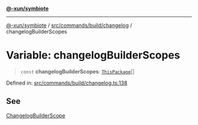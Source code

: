 [**@-xun/symbiote**](../../../../../README.md)

***

[@-xun/symbiote](../../../../../README.md) / [src/commands/build/changelog](../README.md) / changelogBuilderScopes

# Variable: changelogBuilderScopes

> `const` **changelogBuilderScopes**: [`ThisPackage`](../../../../configure/enumerations/ThisPackageGlobalScope.md#thispackage)[]

Defined in: [src/commands/build/changelog.ts:138](https://github.com/Xunnamius/symbiote/blob/03d0f5ec06412a1a9df5554ab91ab42206eb76e6/src/commands/build/changelog.ts#L138)

## See

[ChangelogBuilderScope](../../../../configure/enumerations/ThisPackageGlobalScope.md)
